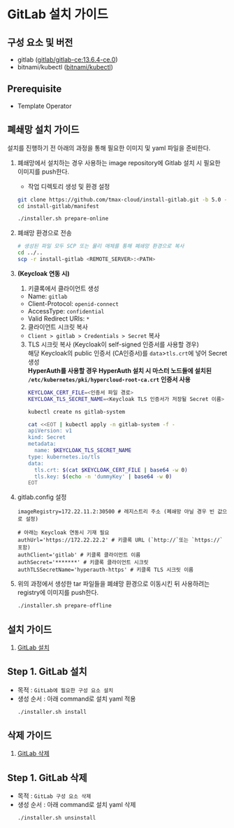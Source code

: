 # GitLab 설치 가이드

## 구성 요소 및 버전
* gitlab ([gitlab/gitlab-ce:13.6.4-ce.0](https://hub.docker.com/layers/gitlab/gitlab-ce/13.6.4-ce.0/images/sha256-5c8937153d7d1373d6b2cbe6f3c5e4b80e85f13aa21c09261d7d02960d7bb774?context=explore))
* bitnami/kubectl ([bitnami/kubectl](https://hub.docker.com/layers/bitnami/kubectl/latest/images/sha256-c2844926575f75dcefbc67a1375531bcfaea07cd404e57bdc274380a513be2bd?context=explore))

## Prerequisite
* Template Operator

## 폐쇄망 설치 가이드
설치를 진행하기 전 아래의 과정을 통해 필요한 이미지 및 yaml 파일을 준비한다.
1. 폐쇄망에서 설치하는 경우 사용하는 image repository에 Gitlab 설치 시 필요한 이미지를 push한다.
    * 작업 디렉토리 생성 및 환경 설정
   ```bash
   git clone https://github.com/tmax-cloud/install-gitlab.git -b 5.0 --single-branch
   cd install-gitlab/manifest
   
   ./installer.sh prepare-online
   ```

2. 폐쇄망 환경으로 전송
   ```bash
   # 생성된 파일 모두 SCP 또는 물리 매체를 통해 폐쇄망 환경으로 복사
   cd ../..
   scp -r install-gitlab <REMOTE_SERVER>:<PATH>
   ``` 

3. **(Keycloak 연동 시)**
    1. 키클록에서 클라이언트 생성
    - Name: `gitlab`
    - Client-Protocol: `openid-connect`
    - AccessType: `confidential`
    - Valid Redirect URIs: `*`
    
    2. 클라이언트 시크릿 복사
    - `Client > gitlab > Credentials > Secret` 복사

    3. TLS 시크릿 복사 (Keycloak이 self-signed 인증서를 사용할 경우)  
         해당 Keycloak의 public 인증서 (CA인증서)를 `data`>`tls.crt`에 넣어 Secret 생성  
         **HyperAuth를 사용할 경우 HyperAuth 설치 시 마스터 노드들에 설치된 `/etc/kubernetes/pki/hypercloud-root-ca.crt` 인증서 사용**
         ```bash
         KEYCLOAK_CERT_FILE=<인증서 파일 경로>
         KEYCLOAK_TLS_SECRET_NAME=<Keycloak TLS 인증서가 저장될 Secret 이름>
    
         kubectl create ns gitlab-system
    
         cat <<EOT | kubectl apply -n gitlab-system -f -
         apiVersion: v1
         kind: Secret
         metadata:
           name: $KEYCLOAK_TLS_SECRET_NAME
         type: kubernetes.io/tls
         data:
           tls.crt: $(cat $KEYCLOAK_CERT_FILE | base64 -w 0)
           tls.key: $(echo -n 'dummyKey' | base64 -w 0)
         EOT
         ```

4. gitlab.config 설정
   ```config
   imageRegistry=172.22.11.2:30500 # 레지스트리 주소 (폐쇄망 아닐 경우 빈 값으로 설정)
   
   # 아래는 Keycloak 연동시 기재 필요
   authUrl='https://172.22.22.2' # 키클록 URL (`http://`또는 `https://` 포함)
   authClient='gitlab' # 키클록 클라이언트 이름
   authSecret='*******' # 키클록 클라이언트 시크릿
   authTLSSecretName='hyperauth-https' # 키클록 TLS 시크릿 이름
   ```

5. 위의 과정에서 생성한 tar 파일들을 폐쇄망 환경으로 이동시킨 뒤 사용하려는 registry에 이미지를 push한다.
   ```bash
   ./installer.sh prepare-offline
   ```

## 설치 가이드
1. [GitLab 설치](#step-1-gitlab-설치)

## Step 1. GitLab 설치
* 목적 : `GitLab에 필요한 구성 요소 설치`
* 생성 순서 : 아래 command로 설치 yaml 적용
   ```bash
   ./installer.sh install
   ```


## 삭제 가이드
1. [GitLab 삭제](#step-1-gitlab-삭제)

## Step 1. GitLab 삭제
* 목적 : `GitLab 구성 요소 삭제`
* 생성 순서 : 아래 command로 설치 yaml 삭제
   ```bash
   ./installer.sh unsinstall
   ```

